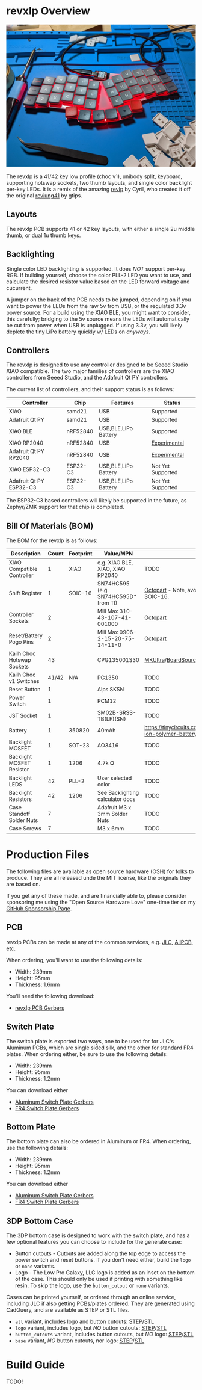 
# revxlp Overview

![revxlp](revxlp.jpg)

The revxlp is a 41/42 key low profile (choc v1), unibody split, keyboard, supporting hotswap sockets, two thumb layouts, and single color backlight per-key LEDs. It is a remix of the amazing [revlp](https://github.com/cyril279/keyboards/tree/main/revlp) by Cyril, who created it off the original [reviung41](https://github.com/gtips/reviung/tree/master/reviung41) by gtips.

## Layouts

The revxlp PCB supports 41 or 42 key layouts, with either a single 2u middle thumb, or dual 1u thumb keys.

## Backlighting

Single color LED backlighting is supported. It does *NOT* support per-key RGB. If building yourself, choose the color PLL-2 LED you want to use, and calculate the desired resistor value based on the LED forward voltage and cucurrent.

A jumper on the back of the PCB needs to be jumped, depending on if you want to power the LEDs from the raw 5v from USB, or the regulated 3.3v power source. For a build using the XIAO BLE, you might want to consider, this carefully; bridging to the 5v source means the LEDs will automatically be cut from power when USB is unplugged. If using 3.3v, you will likely deplete the tiny LiPo battery quickly w/ LEDs on *anyways*.

## Controllers

The revxlp is designed to use any controller designed to be Seeed Studio XIAO compatible. The two major families of controllers are the XIAO controllers from Seeed Studio, and the Adafruit Qt PY controllers.

The current list of controllers, and their support status is as follows:

| Controller              | Chip     | Features             | Status                                                         |
| ----------------------- | -------- | -------------------- | -------------------------------------------------------------- |
| XIAO                    | samd21   | USB                  | Supported                                                      |
| Adafruit Qt PY          | samd21   | USB                  | Supported                                                      |
| XIAO BLE                | nRF52840 | USB,BLE,LiPo Battery | Supported                                                      |
| XIAO RP2040             | nRF52840 | USB                  | [Experimental](https://github.com/zmkfirmware/zmk/issues/1085) |
| Adafruit Qt PY RP2040   | nRF52840 | USB                  | [Experimental](https://github.com/zmkfirmware/zmk/issues/1085) |
| XIAO ESP32-C3           | ESP32-C3 | USB,BLE,LiPo Battery | Not Yet Supported                                              |
| Adafruit Qt PY ESP32-C3 | ESP32-C3 | USB,BLE,LiPo Battery | Not Yet Supported                                              |

The ESP32-C3 based controllers will likely be supported in the future, as Zephyr/ZMK support for
that chip is completed.

## Bill Of Materials (BOM)

The BOM for the revxlp is as follows:

| Description                | Count | Footprint | Value/MPN                            | Sources                                                                                                                                                                                         |
| -------------------------- | ----- | --------- | ------------------------------------ | ----------------------------------------------------------------------------------------------------------------------------------------------------------------------------------------------- |
| XIAO Compatible Controller | 1     | XIAO      | e.g. XIAO BLE, XIAO, XIAO RP2040     | TODO                                                                                                                                                                                            |
| Shift Register             | 1     | SOIC-16   | SN74HC595 (e.g. SN74HC595D* from TI) | [Octopart](https://octopart.com/search?q=SN74HC595&currency=USD&specs=0) - Note, avoid DW* packages, as those are *wide* SOIC-16.                                                               |
| Controller Sockets         | 2     |           | Mill Max 310-43-107-41-001000        | [Octopart](https://octopart.com/search?q=310-43-107-41-001000&currency=USD&specs=0)                                                                                                             |
| Reset/Battery Pogo Pins    | 2     |           | Mill Max 0906-2-15-20-75-14-11-0     | [Octopart](https://octopart.com/search?q=0906-2-15-20-75-14-11-0&currency=USD&specs=0)                                                                                                          |
| Kailh Choc Hotswap Sockets | 43    |           | CPG135001S30                         | [MKUltra](https://mkultra.click/kailh-hotswap-sockets)/[BoardSource](https://boardsource.xyz/store/5eca381464caf04f83aa6482)/[mb](https://mechboards.co.uk/products/kailh-choc-hotswap-sockets) |
| Kailh Choc v1 Switches     | 41/42 | N/A       | PG1350                               | TODO                                                                                                                                                                                            |
| Reset Button               | 1     |           | Alps SKSN                            | TODO                                                                                                                                                                                            |
| Power Switch               | 1     |           | PCM12                                | TODO                                                                                                                                                                                            |
| JST Socket                 | 1     |           | SM02B-SRSS-TB(LF)(SN)                | TODO                                                                                                                                                                                            |
| Battery                    | 1     | 350820    | 40mAh                                | https://tinycircuits.com/collections/batteries/products/lithium-ion-polymer-battery-3-7v-40mah                                                                                                  |
| Backlight MOSFET           | 1     | SOT-23    | AO3416                               | TODO                                                                                                                                                                                            |
| Backlight MOSFET Resistor  | 1     | 1206      | 4.7k Ω                               | TODO                                                                                                                                                                                            |
| Backlight LEDS             | 42    | PLL-2     | User selected color                  | TODO                                                                                                                                                                                            |
| Backlight Resistors        | 42    | 1206      | See Backlighting calculator docs     | TODO                                                                                                                                                                                            |
| Case Standoff Solder Nuts  | 7     |           | Adafruit M3 x 3mm Solder Nuts        | TODO                                                                                                                                                                                            |
| Case Screws                | 7     |           | M3 x 6mm                             | TODO                                                                                                                                                                                            |

# Production Files

The following files are available as open source hardware (OSH) for folks to produce. They are all released unde the MIT license, like the originals they are based on.

If you get any of these made, and are financially able to, please consider sponsoring me using the "Open Source Hardware Love" one-time tier on my [GitHub Sponsorship Page](https://github.com/sponsors/petejohanson).

## PCB

revxlp PCBs can be made at any of the common services, e.g. [JLC](https://jlcpcb.com/), [AllPCB](https://www.allpcb.com/), etc.

When ordering, you'll want to use the following details:

* Width: 239mm
* Height: 95mm
* Thickness: 1.6mm

You'll need the following download:

* [revxlp PCB Gerbers](https://gitlab.com/lpgalaxy/revxlp/-/jobs/artifacts/main/raw/pcb/JLCPCB/revxlp-JLCPCB.zip?job=export-pcb)

## Switch Plate

The switch plate is exported two ways, one to be used for for JLC's Aluminum PCBs, which are single sided silk, and the other for standard FR4 plates. When ordering either, be sure to use the following details:

* Width: 239mm
* Height: 95mm
* Thickness: 1.2mm

You can download either

* [Aluminum Switch Plate Gerbers](https://gitlab.com/lpgalaxy/revxlp/-/jobs/artifacts/main/raw/plate/JLCPCB/revxlp_plate-JLCPCB_Alu.zip?job=export-switch-plate)
* [FR4 Switch Plate Gerbers](https://gitlab.com/lpgalaxy/revxlp/-/jobs/artifacts/main/raw/plate/JLCPCB/revxlp_plate-JLCPCB_FR4.zip?job=export-switch-plate)

## Bottom Plate

The bottom plate can also be ordered in Aluminum or FR4. When ordering, use the following details:

* Width: 239mm
* Height: 95mm
* Thickness: 1.2mm

You can download either

* [Aluminum Switch Plate Gerbers](https://gitlab.com/lpgalaxy/revxlp/-/jobs/artifacts/main/raw/plate/JLCPCB/revxlp_plate-JLCPCB_Alu.zip?job=export-bottom-plate)
* [FR4 Switch Plate Gerbers](https://gitlab.com/lpgalaxy/revxlp/-/jobs/artifacts/main/raw/plate/JLCPCB/revxlp_plate-JLCPCB_FR4.zip?job=export-bottom-plate)

## 3DP Bottom Case

The 3DP bottom case is designed to work with the switch plate, and has a few optional features you can choose to include for the generate case:

* Button cutouts - Cutouts are added along the top edge to access the power switch and reset buttons. If you don't need either, build the `logo` or `none` variants.
* Logo - The Low Pro Galaxy, LLC logo is added as an inset on the bottom of the case. This should only be used if printing with something like resin. To skip the logo, use the `button_cutout` or `none` variants.
 
Cases can be printed yourself, or ordered through an online service, including JLC if also getting PCBs/plates ordered. They are generated using CadQuery, and are available as STEP or STL files.

* `all` variant, includes logo and button cutouts: [STEP](https://gitlab.com/lpgalaxy/revxlp/-/jobs/artifacts/main/raw/revxlp_case_all.step?job=generate-3dp-case)/[STL](https://gitlab.com/lpgalaxy/revxlp/-/jobs/artifacts/main/raw/revxlp_case_all.stl?job=generate-3dp-case)
* `logo` variant, includes logo, but *NO* button cutouts: [STEP](https://gitlab.com/lpgalaxy/revxlp/-/jobs/artifacts/main/raw/revxlp_case_logo.step?job=generate-3dp-case)/[STL](https://gitlab.com/lpgalaxy/revxlp/-/jobs/artifacts/main/raw/revxlp_case_logo.stl?job=generate-3dp-case)
* `button_cutouts` variant, includes button cutouts, but *NO* logo: [STEP](https://gitlab.com/lpgalaxy/revxlp/-/jobs/artifacts/main/raw/revxlp_case_button_cutouts.step?job=generate-3dp-case)/[STL](https://gitlab.com/lpgalaxy/revxlp/-/jobs/artifacts/main/raw/revxlp_case_button_cutouts.stl?job=generate-3dp-case)
* `base` variant, *NO* button cutouts, nor logo: [STEP](https://gitlab.com/lpgalaxy/revxlp/-/jobs/artifacts/main/raw/revxlp_case_base.step?job=generate-3dp-case)/[STL](https://gitlab.com/lpgalaxy/revxlp/-/jobs/artifacts/main/raw/revxlp_case_base.stl?job=generate-3dp-case)

# Build Guide

TODO!
